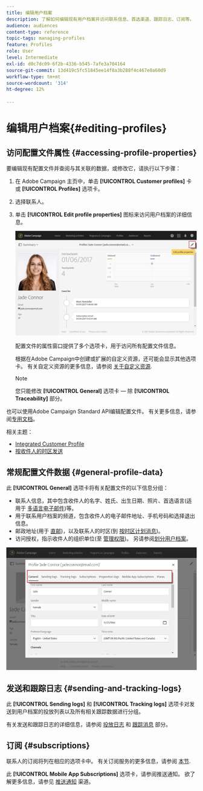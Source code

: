 ```yaml
---
title: 编辑用户档案
description: 了解如何编辑现有用户档案并访问联系信息、首选渠道、跟踪日志、订阅等。
audience: audiences
content-type: reference
topic-tags: managing-profiles
feature: Profiles
role: User
level: Intermediate
exl-id: d0c7dc09-6f2b-4336-b545-7afe3a704164
source-git-commit: 13d419c5fc51845ee14f8a3b288f4c467e0a60d9
workflow-type: tm+mt
source-wordcount: '314'
ht-degree: 12%

---
```


# 编辑用户档案{#editing-profiles}

## 访问配置文件属性 {#accessing-profile-properties}

要编辑现有配置文件并查阅与其关联的数据，或修改它，请执行以下步骤：

1. 在 Adobe Campaign 主页中，单击 **[!UICONTROL Customer profiles]** 卡或 **[!UICONTROL Profiles]** 选项卡。
1. 选择联系人。
1. 单击 **[!UICONTROL Edit profile properties]** 图标来访问用户档案的详细信息。

   ![](assets/profile_creation2.png)

   配置文件的属性窗口提供了多个选项卡，用于访问所有配置文件信息。

   根据在Adobe Campaign中创建或扩展的自定义资源，还可能会显示其他选项卡。 有关自定义资源的更多信息，请参阅 [关于自定义资源](../../developing/using/data-model-concepts.md).

   >[!NOTE]
   >
   >您只能修改 **[!UICONTROL General]** 选项卡 — 除 **[!UICONTROL Traceability]** 部分。

也可以使用Adobe Campaign Standard API编辑配置文件。 有关更多信息，请参阅[专用文档](../../api/using/updating-profiles.md)。

相关主题：

* [Integrated Customer Profile](../../audiences/using/integrated-customer-profile.md)
* [按收件人的时区发送](../../sending/using/sending-messages-at-the-recipient-s-time-zone.md)

## 常规配置文件数据 {#general-profile-data}

此 **[!UICONTROL General]** 选项卡将有关配置文件的以下信息分组：

* 联系人信息，其中包含收件人的名字、姓氏、出生日期、照片、首选语言(适用于 [多语言电子邮件](../../channels/using/creating-a-multilingual-email.md))等。
* 用于联系用户档案的频道，包含收件人的电子邮件地址、手机号码和选择退出信息。
* 邮政地址(用于 [直邮](../../channels/using/about-direct-mail.md))，以及联系人的时区(到 [按时区计划消息](../../sending/using/sending-messages-at-the-recipient-s-time-zone.md))。
* 访问授权，指示收件人的组织单位(至 [管理权限](../../administration/using/about-access-management.md))。 另请参阅[划分用户档案](../../administration/using/organizational-units.md#partitioning-profiles)。

![](assets/profile_creation4.png)

## 发送和跟踪日志 {#sending-and-tracking-logs}

此 **[!UICONTROL Sending logs]** 和 **[!UICONTROL Tracking logs]** 选项卡对发送到用户档案的投放列表以及所有相关跟踪数据进行分组。

有关发送和跟踪日志的详细信息，请参阅 [投放日志](../../sending/using/monitoring-a-delivery.md#delivery-logs) 和 [跟踪消息](../../sending/using/tracking-messages.md) 部分。

## 订阅 {#subscriptions}

联系人的订阅将列在相应的选项卡中。 有关订阅服务的更多信息，请参阅 [本节](../../audiences/using/about-subscriptions.md).

此 **[!UICONTROL Mobile App Subscriptions]** 选项卡，请参阅推送通知。 欲了解更多信息，请参见 [推送通知](../../channels/using/about-push-notifications.md) 渠道。
